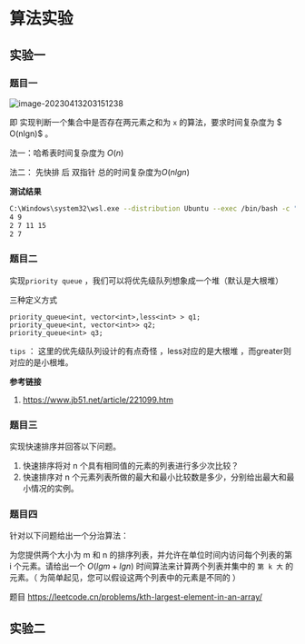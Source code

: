 

# 算法实验





## 实验一



### 题目一

![image-20230413203151238](https://blog-1309244887.cos.ap-nanjing.myqcloud.com/blog/image-20230413203151238.png)

即 实现判断一个集合中是否存在两元素之和为 `x` 的算法，要求时间复杂度为  $ O(nlgn)$ 。

法一：哈希表时间复杂度为 $O(n)$

法二： 先快排 后 双指针  总的时间复杂度为$O(nlgn)$

**测试结果**

```sh
C:\Windows\system32\wsl.exe --distribution Ubuntu --exec /bin/bash -c "export TERM=xterm-256color && cd /home/yh/algorithm_exp && /home/yh/algorithm_exp/1"
4 9
2 7 11 15
2 7
```



### 题目二

实现`priority queue` ，我们可以将优先级队列想象成一个堆（默认是大根堆）

三种定义方式

```
priority_queue<int, vector<int>,less<int> > q1; 
priority_queue<int, vector<int>> q2;
priority_queue<int> q3;
```

`tips` ： 这里的优先级队列设计的有点奇怪 ，less对应的是大根堆 ，而greater则对应的是小根堆。



**参考链接**

1. https://www.jb51.net/article/221099.htm





### 题目三

实现快速排序并回答以下问题。

1. 快速排序将对 n 个具有相同值的元素的列表进行多少次比较？
2. 快速排序对 n 个元素列表所做的最大和最小比较数是多少，分别给出最大和最小情况的实例。







### 题目四

针对以下问题给出一个分治算法：

为您提供两个大小为 m 和 n 的排序列表，并允许在单位时间内访问每个列表的第 i 个元素。请给出一个 $O(lgm+lgn)$ 时间算法来计算两个列表并集中的 `第 k 大` 的元素。（ 为简单起见，您可以假设这两个列表中的元素是不同的 ）







题目 https://leetcode.cn/problems/kth-largest-element-in-an-array/



## 实验二



